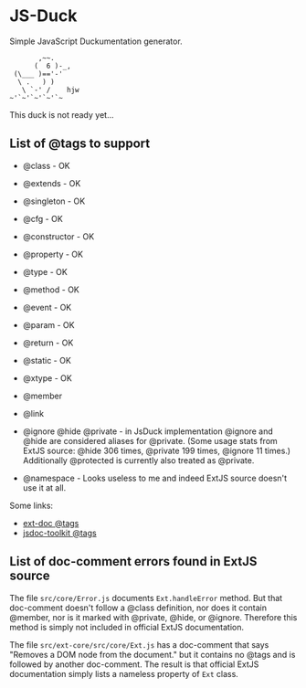 JS-Duck
=======

Simple JavaScript Duckumentation generator.

           ,~~.
          (  6 )-_,
     (\___ )=='-'
      \ .   ) )
       \ `-' /    hjw
    ~'`~'`~'`~'`~

This duck is not ready yet...


List of @tags to support
------------------------

* @class - OK
* @extends - OK
* @singleton - OK
* @cfg - OK
* @constructor - OK
* @property - OK
* @type - OK
* @method - OK
* @event - OK
* @param - OK
* @return - OK
* @static - OK
* @xtype - OK

* @member
* @link

* @ignore @hide @private - in JsDuck implementation @ignore and @hide
  are considered aliases for @private.  (Some usage stats from ExtJS
  source: @hide 306 times, @private 199 times, @ignore 11 times.)
  Additionally @protected is currently also treated as @private.

* @namespace - Looks useless to me and indeed ExtJS source doesn't use
  it at all.

Some links:

* [ext-doc @tags](http://code.google.com/p/ext-doc/wiki/TagSpecification)
* [jsdoc-toolkit @tags](http://code.google.com/p/jsdoc-toolkit/wiki/TagReference)


List of doc-comment errors found in ExtJS source
------------------------------------------------

The file `src/core/Error.js` documents `Ext.handleError` method. But
that doc-comment doesn't follow a @class definition, nor does it
contain @member, nor is it marked with @private, @hide, or @ignore.
Therefore this method is simply not included in official ExtJS
documentation.

The file `src/ext-core/src/core/Ext.js` has a doc-comment that says
"Removes a DOM node from the document." but it contains no @tags and
is followed by another doc-comment.  The result is that official ExtJS
documentation simply lists a nameless property of `Ext` class.

